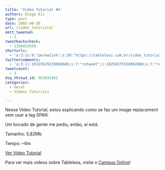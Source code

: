 ```yaml
---
title: 'Video Tutorial #4'
authors: Diego Eis
type: post
date: 2005-08-30
url: /video_tutorial4/
aktt_tweeted:
  - 1
tweetbackscheck:
  - 1356453559
shorturls:
  - 'a:3:{s:9:"permalink";s:39:"https://tableless.com.br/video_tutorial4";s:7:"tinyurl";s:26:"https://tinyurl.com/3ury484";s:4:"isgd";s:19:"https://is.gd/N3qqpO";}'
twittercomments:
  - 'a:3:{i:10315529239666688;s:7:"retweet";i:10256575558062080;s:7:"retweet";i:32833145581608960;s:7:"retweet";}'
tweetcount:
  - 3
dsq_thread_id: 503033463
categories:
  - Geral
  - Vídeos Tutoriais

---
```

Nesse Video Tutorial, estou explicando como se faz um image replacement sem usar a tag SPAN.
  
Um bocado de gente me pediu, então, aí está. 

Tamanho: 5,82Mb
  
Tempo: ~6m
  
[Ver Vídeo Tutorial][1] 

Para ver mais vídeos sobre Tableless, visite o [Campus Online][2]!

 [1]: https://tableless.com.br/videotutorial/videotutorial4/imagereplacementnospan.swf
 [2]: https://campus.visie.com.br/ "Vídeo aulas sobre desenvolvimento web"